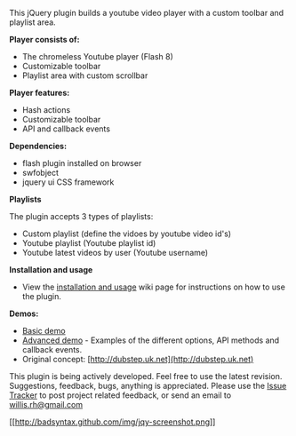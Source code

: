 This jQuery plugin builds a youtube video player with a custom toolbar and playlist area.

**Player consists of:**

 * The chromeless Youtube player (Flash 8)
 * Customizable toolbar 
 * Playlist area with custom scrollbar

**Player features:**

 * Hash actions
 * Customizable toolbar
 * API and callback events

**Dependencies:**

 * flash plugin installed on browser
 * swfobject
 * jquery ui CSS framework

**Playlists**

The plugin accepts 3 types of playlists:

 * Custom playlist (define the vidoes by youtube video id's)
 * Youtube playlist (Youtube playlist id)
 * Youtube latest videos by user (Youtube username)

**Installation and usage**

 * View the [installation and usage](http://github.com/badsyntax/jquery-youtube-player/wiki/Installation-and-usage) wiki page for instructions on how to use the plugin.

**Demos:**

 * [Basic demo](http://badsyntax.github.com/youtube-player/player-example.html)
 * [Advanced demo](http://badsyntax.github.com/youtube-player/player-example-api-events.html) - Examples of the different options, API methods and callback events.
 * Original concept: [http://dubstep.uk.net](http://dubstep.uk.net)

This plugin is being actively developed. Feel free to use the latest revision.
Suggestions, feedback, bugs, anything is appreciated. Please use the [Issue Tracker](http://github.com/badsyntax/jquery-youtube-player/issues) to post project related feedback, or send an email to willis.rh@gmail.com

[[http://badsyntax.github.com/img/jqy-screenshot.png]]
